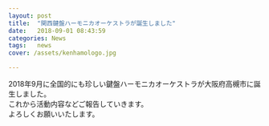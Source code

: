 ```yaml
---
layout: post
title:  "関西鍵盤ハーモニカオーケストラが誕生しました"
date:   2018-09-01 08:43:59
categories: News
tags:	news
cover: /assets/kenhamologo.jpg

---
```



2018年9月に全国的にも珍しい鍵盤ハーモニカオーケストラが大阪府高槻市に誕生しました。<br>
これから活動内容などご報告していきます。<br>
よろしくお願いいたします。<br>

